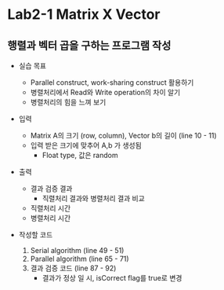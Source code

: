 # Lab2-1 Matrix X Vector

## 행렬과 벡터 곱을 구하는 프로그램 작성

- 실습 목표
    - Parallel construct, work-sharing construct 활용하기
    - 병렬처리에서 Read와 Write operation의 차이 알기
    - 병렬처리의 힘을 느껴 보기

- 입력
    - Matrix A의 크기 (row, column), Vector b의 길이 (line 10 - 11)
    - 입력 받은 크기에 맞추어 A,b 가 생성됨
        - Float type, 값은 random

- 출력
    - 결과 검증 결과
        - 직렬처리 결과와 병렬처리 결과 비교
    - 직렬처리 시간
    - 병렬처리 시간

- 작성할 코드
    1. Serial algorithm (line 49 - 51)
    2. Parallel algorithm (line 65 - 71)
    3. 결과 검증 코드 (line 87 - 92)
        - 결과가 정상 일 시, isCorrect flag를 true로 변경